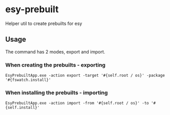 # esy-prebuilt

Helper util to create prebuilts for esy

## Usage

The command has 2 modes, export and import.

### When creating the prebuilts - exporting

```
EsyPrebuiltApp.exe -action export -target '#{self.root / os}' -package '#{fswatch.install}'
```

### When installing the prebuilts - importing

```
EsyPrebuiltApp.exe -action import -from '#{self.root / os}' -to '#{self.install}'
```
